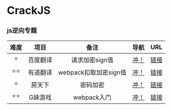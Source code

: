 # CrackJS

### js逆向专题

| 难度 |   项目   |         备注          |         导航          |                    URL                     |
| :--: | :------: | :-------------------: | :-------------------: | :----------------------------------------: |
|  ⭐   | 百度翻译 |    请求加密sign值     | [冲！](./01_百度翻译) |      [链接](https://fanyi.baidu.com)       |
|  ⭐⭐  | 有道翻译 | webpack扣取加密sign值 | [冲！](./02_有道翻译) | [链接](http://fanyi.youdao.com/index.html) |
|  ⭐   |  房天下  |       密码加密        |  [冲！](./03_房天下)  |     [链接](https://passport.fang.com/)     |
|  ⭐⭐  | G妹游戏  |      webpack入门      | [冲！](./04_G妹游戏)  |     [链接](https://passport.gm99.com/)     |

